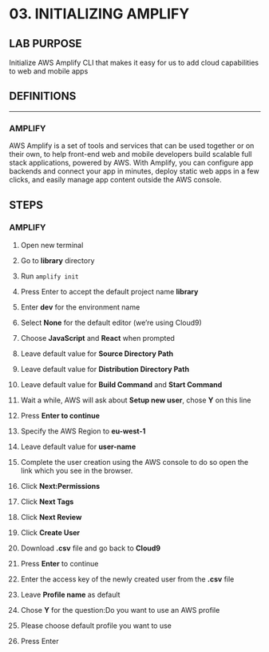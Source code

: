# 03. INITIALIZING AMPLIFY

## LAB PURPOSE

Initialize AWS Amplify CLI that makes it easy for us to add cloud capabilities to web and mobile apps

## DEFINITIONS
----
### AMPLIFY

AWS Amplify is a set of tools and services that can be used together or on their own, to help front-end web and mobile developers build scalable full stack applications, powered by AWS. With Amplify, you can configure app backends and connect your app in minutes, deploy static web apps in a few clicks, and easily manage app content outside the AWS console.

## STEPS

### AMPLIFY

1. Open new terminal

2. Go to **library** directory 

3. Run ```amplify init```

4. Press Enter to accept the default project name **library**

5. Enter **dev** for the environment name

6. Select **None** for the default editor (we’re using Cloud9)

7. Choose **JavaScript** and **React** when prompted

8. Leave default value for **Source Directory Path** 

9. Leave default value for **Distribution Directory Path** 

10. Leave default value for **Build Command** and **Start Command**

11. Wait a while, AWS will ask about **Setup new user**, chose **Y** on this line

12. Press **Enter to continue**

13. Specify the AWS Region to **eu-west-1**

14. Leave default value for **user-name**

15. Complete the user creation using the AWS console to do so open the link which you see in the browser. 

15. Click **Next:Permissions**

16. Click **Next Tags**

16. Click **Next Review**

17. Click **Create User**

18. Download **.csv** file and go back to **Cloud9**

19. Press **Enter** to continue

20. Enter the access key of the newly created user from the **.csv** file

21. Leave **Profile name** as default

22. Chose **Y** for the question:Do you want to use an AWS profile

23. Please choose default profile you want to use

24. Press Enter
